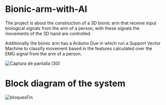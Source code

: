 # Bionic-arm-with-AI
The project is about the construction of a 3D bionic arm that receive  input biological signals from the arm of a person, with these signals the movements of the 3D hand are controlled.

Additionally the bionic arm has a Arduino Due in which run a Support Vector Machine to classify movement based in the features calculated over the EMG signal from the arm of a person.


![Captura de pantalla (30)](https://user-images.githubusercontent.com/19544865/71301369-0d585b80-237d-11ea-930d-4c2f528f9caa.png)


# Block diagram of the system
![bloquesFin](https://user-images.githubusercontent.com/19544865/71300837-74731180-2377-11ea-8052-e60912d621a5.png)
